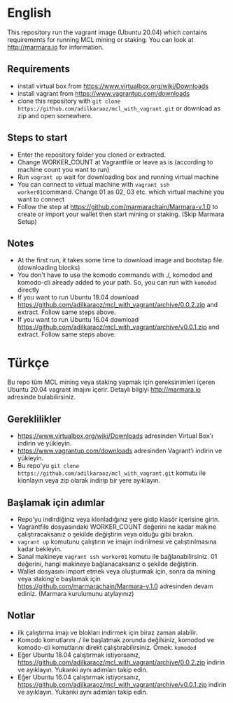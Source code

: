 # English
This repository run the vagrant image (Ubuntu 20.04) which contains requirements for running MCL mining or staking. You can look at http://marmara.io for information.

## Requirements
*   install virtual box from https://www.virtualbox.org/wiki/Downloads
*   install vagrant from https://www.vagrantup.com/downloads
*   clone this repository with `git clone https://github.com/adilkaraoz/mcl_with_vagrant.git` or download as zip and open somewhere.

## Steps to start
*   Enter the repository folder you cloned or extracted.
*   Change WORKER_COUNT at Vagrantfile or leave as is (according to machine count you want to run)
*   Run `vagrant up` wait for downloading box and running virtual machine
*   You can connect to virtual machine with `vagrant ssh worker01`command. Change 01 as 02, 03 etc. which virtual machine you want to connect
*   Follow the step at https://github.com/marmarachain/Marmara-v.1.0 to create or import your wallet then start mining or staking. (Skip Marmara Setup)

## Notes
*   At the first run, it takes some time to download image and bootstap file. (downloading blocks)
*   You don't have to use the komodo commands with ./, komodod and komodo-cli already added to your path. So, you can run with `komodod` directly
*   If you want to run Ubuntu 18.04 download https://github.com/adilkaraoz/mcl_with_vagrant/archive/0.0.2.zip and extract. Follow same steps above.
*   If you want to run Ubuntu 16.04 download https://github.com/adilkaraoz/mcl_with_vagrant/archive/v0.0.1.zip and extract. Follow same steps above.

# Türkçe
Bu repo tüm MCL mining veya staking yapmak için gereksinimleri içeren Ubuntu 20.04 vagrant imajını içerir. Detaylı bilgiyi http://marmara.io adresinde bulabilirsiniz.

## Gereklilikler
*   https://www.virtualbox.org/wiki/Downloads adresinden Virtual Box'ı indirin ve yükleyin.
*   https://www.vagrantup.com/downloads adresinden Vagrant'ı indirin ve yükleyin.
*   Bu repo'yu `git clone https://github.com/adilkaraoz/mcl_with_vagrant.git` komutu ile klonlayın veya zip olarak indirip bir yere ayıklayın.

## Başlamak için adımlar
*   Repo'yu indirdiğiniz veya klonladığınız yere gidip klasör içerisine girin.
*   Vagrantfile dosyasındaki WORKER_COUNT değerini ne kadar makine çalıştıracaksanız o şekilde değiştirin veya olduğu gibi bırakın.
*   `vagrant up` komutunu çalıştırın ve imajın indirilmesi ve çalıştırılmasına kadar bekleyin.
*   Sanal makineye `vagrant ssh worker01` komutu ile bağlanabilirsiniz. 01 değerini, hangi makineye bağlanacaksanız o şekilde değiştirin.
*   Wallet dosyasını import etmek veya oluşturmak için, sonra da mining veya staking'e başlamak için https://github.com/marmarachain/Marmara-v.1.0 adresinden devam ediniz. (Marmara kurulumunu atylayınız)

## Notlar
*   ilk çalıştırma imajı ve blokları indirmek için biraz zaman alabilir.
*   Komodo komutlarını ./ ile başlatmak zorunda değilsiniz, komodod ve komodo-cli komutlarını direkt çalıştırabilirsiniz. Örnek: `komodod`
*   Eğer Ubuntu 18.04 çalıştırmak istiyorsanız, https://github.com/adilkaraoz/mcl_with_vagrant/archive/0.0.2.zip indirin ve ayıklayın. Yukarıki aynı adımları takip edin.
*   Eğer Ubuntu 16.04 çalıştırmak istiyorsanız, https://github.com/adilkaraoz/mcl_with_vagrant/archive/v0.0.1.zip indirin ve ayıklayın. Yukarıki aynı adımları takip edin.
